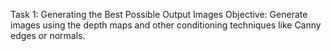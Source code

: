 
Task 1: Generating the Best Possible Output Images
Objective: Generate images using the depth maps and other conditioning techniques like Canny edges or normals.
